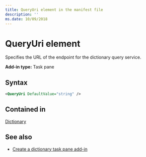 ```yaml
---
title: QueryUri element in the manifest file
description: ''
ms.date: 10/09/2018
---
```


# QueryUri element

Specifies the URL of the endpoint for the dictionary query service.

**Add-in type:** Task pane

## Syntax

```XML
<QueryUri DefaultValue="string" />
```

## Contained in

[Dictionary](dictionary.md)

## See also

- [Create a dictionary task pane add-in](https://docs.microsoft.com/office/dev/add-ins/word/dictionary-task-pane-add-ins)
    
